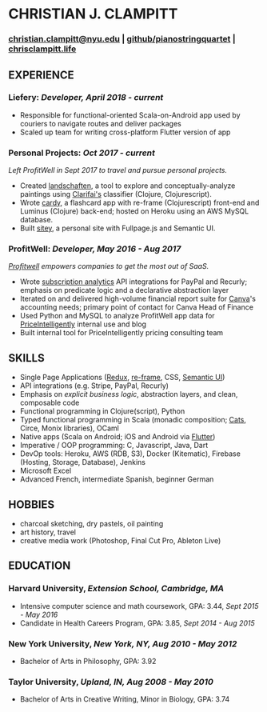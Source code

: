 # CHRISTIAN J. CLAMPITT
### [christian.clampitt@nyu.edu](mailto:christian.clampitt@nyu.edu) | [github/pianostringquartet](https://github.com/pianostringquartet/) | [chrisclampitt.life](chrisclampitt.life)

## EXPERIENCE

### __Liefery__: *Developer, April 2018 - current*

* Responsible for functional-oriented Scala-on-Android app used by couriers to navigate routes and deliver packages
* Scaled up team for writing cross-platform Flutter version of app

### __Personal Projects__: *Oct 2017 - current*

*Left ProfitWell in Sept 2017 to travel and pursue personal projects.*

* Created [landschaften](https://github.com/pianostringquartet/landschaften), a tool to explore and conceptually-analyze paintings using [Clarifai's](https://clarifai.com/)  classifier (Clojure, Clojurescript).
* Wrote [cardy](https://cardy-app.herokuapp.com/), a flashcard app with re-frame (Clojurescript) front-end and Luminus (Clojure) back-end; hosted on Heroku using an AWS MySQL database.
* Built [sitey](https://chrisclampitt.life/), a personal site with Fullpage.js and Semantic UI.


### __ProfitWell__: *Developer, May 2016 - Aug 2017*

*[Profitwell](https://www.profitwell.com/) empowers companies to get the most out of SaaS.*

* Wrote [subscription analytics](https://www.profitwell.com/subscription-analytics-software) API integrations for PayPal and Recurly; emphasis on predicate logic and a declarative abstraction layer
* Iterated on and delivered high-volume financial report suite for [Canva](https://www.canva.com/)'s accounting needs; primary point of contact for Canva Head of Finance
* Used Python and MySQL to analyze ProfitWell app data for [PriceIntelligently](https://www.profitwell.com/subscription-pricing-strategy) internal use and blog
* Built internal tool for PriceIntelligently pricing consulting team


## SKILLS

* Single Page Applications ([Redux](https://redux.js.org/), [re-frame](https://github.com/Day8/re-frame), CSS, [Semantic UI](https://react.semantic-ui.com/introduction))
* API integrations (e.g. Stripe, PayPal, Recurly)
* Emphasis on *explicit business logic*, abstraction layers, and clean, composable code
* Functional programming in Clojure(script), Python
* Typed functional programming in Scala (monadic composition; [Cats](https://typelevel.org/cats/), Circe, Monix libraries), OCaml
* Native apps (Scala on Android; iOS and Android via [Flutter](https://flutter.dev/))
* Imperative / OOP programming: C, Javascript, Java, Dart
* DevOp tools: Heroku, AWS (RDB, S3), Docker (Kitematic), Firebase (Hosting, Storage, Database), Jenkins
* Microsoft Excel
* Advanced French, intermediate Spanish, beginner German


## HOBBIES

* charcoal sketching, dry pastels, oil painting
* art history, travel
* creative media work (Photoshop, Final Cut Pro, Ableton Live)

## EDUCATION

### __Harvard University__, *Extension School, Cambridge, MA*

* Intensive computer science and math coursework, GPA: 3.44, *Sept 2015 - May 2016*
* Candidate in Health Careers Program, GPA: 3.85, *Sept 2014 - Aug 2015*

### __New York University__, *New York, NY, Aug 2010 - May 2012*
* Bachelor of Arts in Philosophy, GPA: 3.92

### __Taylor University__, *Upland, IN, Aug 2008 - May 2010*

* Bachelor of Arts in Creative Writing, Minor in Biology, GPA: 3.74
